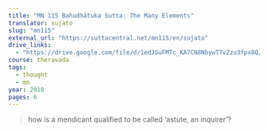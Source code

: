 ```yaml
---
title: "MN 115 Bahudhātuka Sutta: The Many Elements"
translator: sujato
slug: "mn115"
external_url: "https://suttacentral.net/mn115/en/sujato"
drive_links:
  - "https://drive.google.com/file/d/1edJGuFMTc_KA7CN8NbywT7vZzu3fpx8Q/view?usp=drivesdk"
course: theravada
tags:
  - thought
  - mn
year: 2018
pages: 6
---
```


> how is a mendicant qualified to be called ‘astute, an inquirer’?
